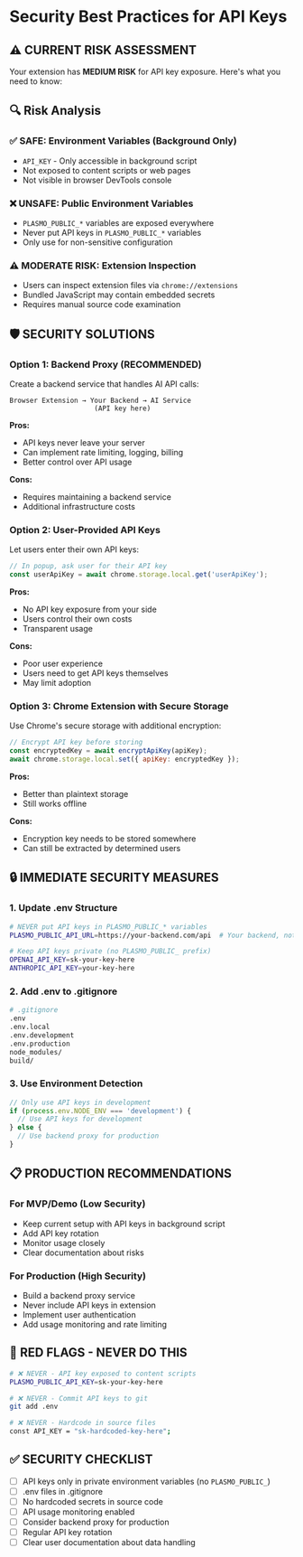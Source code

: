 # Security Best Practices for API Keys

## ⚠️ CURRENT RISK ASSESSMENT

Your extension has **MEDIUM RISK** for API key exposure. Here's what you need to know:

## 🔍 Risk Analysis

### ✅ SAFE: Environment Variables (Background Only)
- `API_KEY` - Only accessible in background script
- Not exposed to content scripts or web pages
- Not visible in browser DevTools console

### ❌ UNSAFE: Public Environment Variables  
- `PLASMO_PUBLIC_*` variables are exposed everywhere
- Never put API keys in `PLASMO_PUBLIC_*` variables
- Only use for non-sensitive configuration

### ⚠️ MODERATE RISK: Extension Inspection
- Users can inspect extension files via `chrome://extensions`
- Bundled JavaScript may contain embedded secrets
- Requires manual source code examination

## 🛡️ SECURITY SOLUTIONS

### Option 1: Backend Proxy (RECOMMENDED)
Create a backend service that handles AI API calls:

```
Browser Extension → Your Backend → AI Service
                     (API key here)
```

**Pros:**
- API keys never leave your server
- Can implement rate limiting, logging, billing
- Better control over API usage

**Cons:**
- Requires maintaining a backend service
- Additional infrastructure costs

### Option 2: User-Provided API Keys
Let users enter their own API keys:

```javascript
// In popup, ask user for their API key
const userApiKey = await chrome.storage.local.get('userApiKey');
```

**Pros:**
- No API key exposure from your side
- Users control their own costs
- Transparent usage

**Cons:**
- Poor user experience
- Users need to get API keys themselves
- May limit adoption

### Option 3: Chrome Extension with Secure Storage
Use Chrome's secure storage with additional encryption:

```javascript
// Encrypt API key before storing
const encryptedKey = await encryptApiKey(apiKey);
await chrome.storage.local.set({ apiKey: encryptedKey });
```

**Pros:**
- Better than plaintext storage
- Still works offline

**Cons:**
- Encryption key needs to be stored somewhere
- Can still be extracted by determined users

## 🔒 IMMEDIATE SECURITY MEASURES

### 1. Update .env Structure
```bash
# NEVER put API keys in PLASMO_PUBLIC_* variables
PLASMO_PUBLIC_API_URL=https://your-backend.com/api  # Your backend, not direct AI service

# Keep API keys private (no PLASMO_PUBLIC_ prefix)
OPENAI_API_KEY=sk-your-key-here
ANTHROPIC_API_KEY=your-key-here
```

### 2. Add .env to .gitignore
```bash
# .gitignore
.env
.env.local
.env.development
.env.production
node_modules/
build/
```

### 3. Use Environment Detection
```javascript
// Only use API keys in development
if (process.env.NODE_ENV === 'development') {
  // Use API keys for development
} else {
  // Use backend proxy for production
}
```

## 📋 PRODUCTION RECOMMENDATIONS

### For MVP/Demo (Low Security)
- Keep current setup with API keys in background script
- Add API key rotation
- Monitor usage closely
- Clear documentation about risks

### For Production (High Security)  
- Build a backend proxy service
- Never include API keys in extension
- Implement user authentication
- Add usage monitoring and rate limiting

## 🚨 RED FLAGS - NEVER DO THIS

```bash
# ❌ NEVER - API key exposed to content scripts
PLASMO_PUBLIC_API_KEY=sk-your-key-here

# ❌ NEVER - Commit API keys to git  
git add .env

# ❌ NEVER - Hardcode in source files
const API_KEY = "sk-hardcoded-key-here";
```

## ✅ SECURITY CHECKLIST

- [ ] API keys only in private environment variables (no `PLASMO_PUBLIC_`)
- [ ] .env files in .gitignore
- [ ] No hardcoded secrets in source code
- [ ] API usage monitoring enabled
- [ ] Consider backend proxy for production
- [ ] Regular API key rotation
- [ ] Clear user documentation about data handling